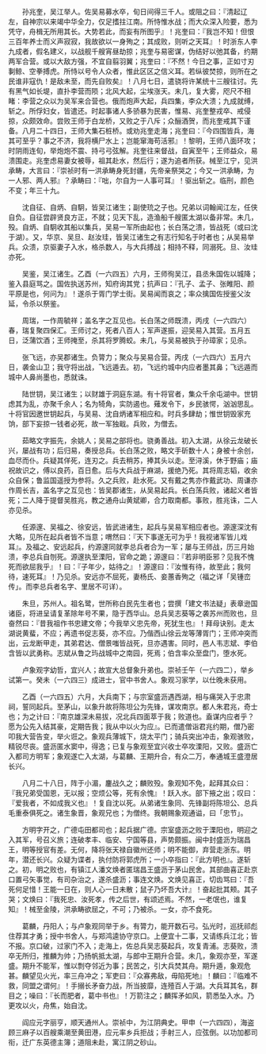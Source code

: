 <!-- { "loadSidebar": true } -->
　　孙兆奎，吴江举人。佐吴易募水卒，旬日间得三千人。或阻之曰：『清起辽左，自神宗以来竭中华全力，仅足搘拄江南。所恃惟水战；而大众深入险要，悉为凭守，舟楫无所用其长。大势若此，而妄有所图乎』！兆奎曰：『我岂不知！但恨三百年养士而义声寂寂，我故欲以一身殉之；其成败，则听之天耳』！时浙东人李九成者，假名建义，以战舰千艘宵昼劫掠；兆奎与易密谋，伪结好以弛其备，约期两军合营。或以大敌方强，不宜自翦羽翼；兆奎曰：『不然！今日之事，正如寸刃剚鲸、空拳搏虎。所恃以号令人众者，惟此区区之信义耳。若纵彼焚掠，则所在之民谁非寇仇！是敌未至，而先自败矣』！八月七日，遣骁将许某统十三艘往讨。先有黑气如长堤，直扑李营而陨；北风大起，尘埃涨天。未几，复大雾，咫尺不相睹：李营之众以为吴军来合营也。俄而炮声大起，兵四集，李众大溃；九成就缚，斩之。所俘妇女，皆遣还。时起事诸人多骄暴为民害，惟易、兆奎整戎卒、戒侵掠，众颇效命。尝败王师于白龙桥，又败之于八斥；众酾酒贺，而兆奎戒其下谨备。八月二十四日，王师大集石桩桥。或劝兆奎走海；兆奎曰：『今四围皆兵，海其可至乎？事之不济，我将横尸水上；岂能窜海苟活邪』！黎明，王师八面环攻；时阴雨连旬，举炮炮不震、持弓弓弦解。兆奎往来督战，自寅至午；王师益众，易溃围走。兆奎虑易妻女被辱，祖其赴水，然后行；遂为追者所获。械至江宁，见洪承畴，大言曰：『崇祯时有一洪承畴身死封疆，先帝亲祭哭之；今又一洪承畴，为一人邪、两人邪』？承畴曰：『咄，尔自为一人事可耳』！驱出斩之。临刑，颜色不变；年三十九。

　　沈自征、自炳、自駉，皆吴江诸生；副使珫之子也。兄弟以词翰闻江左，任侠自负。自征尝辟贤良方正，不就；见天下乱，造渔船千艘匿太湖以备非常。未几，殁。自炳、自駉收其船以集兵，吴易一军所由起也；长白荡之溃，皆战死（或曰沈于湖）。又，华京、吴旦、赵汝珪，皆吴江诸生之有志行知名于时者也；从吴易举兵。众溃，京驱妻子入水，格杀数人，与大兵搏战；相持不释，同溺死。旦、汝珪亦死。

　　吴鉴，吴江诸生。乙酉（一六四五）六月，王师徇吴江，县丞朱国佐以城降；鉴入县庭骂之。国佐执送苏州，知府询其党；抗声曰：『孔子、孟子、张睢阳、颜平原是也，何问为』！遂杀于胥门学士街。吴易闻而哀之；率众擒国佐授鉴父汝延，令杀以祭鉴。

　　周瑞，一作周毓祥；盖名字之互见也。长白荡之师既溃，丙戌（一六四六）春，瑞复聚四保汇。王师讨之，死者八百人；军声遂振，迎吴易入其营。五月五日，泛蒲饮酒；王师掩至，杀其将罗腾蛟。未几，与吴易被执于孙璋家；见杀。

　　张飞远，亦吴郡诸生。负膂力；聚众与吴易合营。丙戌（一六四六）五月六日，袭金山卫；我守将出战，飞远遁去。初，飞远约城中内应者墨其鼻；飞远遁而城中人鼻尚墨也，悉就诛。

　　陆世钥，吴江诸生；以财雄于洞庭东湖。有十将官者，集众千余屯湖中。世钥虑其为乱，亦聚千余人；名为犄角，实防遏也。薙发令下，乡民骇愕，汹汹思乱。十将官因邀世钥起兵，与吴易、沈自炳诸军相应和。时兵多肆劫；惟世钥毁家充饷，部下妄掠一钱者必死，故一军独戢。兵败，为僧去。

　　茹略文字振先，余姚人；吴易之部将也。骁勇善战。初入太湖，从徐云龙破长兴，屡战有功；后归易，奏授总兵。长白荡之败，略文手斫数十人；身被十余创，血尽而仆。兵疑其佯死，连刃之。兵去稍苏，捧其头以走。至浔溪，休于野庙；庙祝故识之，傅以良药，百日愈。后与大兵战于麻湖，援绝乃死。其将周志韬，收余众自保；鲁监国遥授为参将。久之兵败，赴水死。又有戴之隽亦作戴武功、周谦亦作周长吉，盖名字之互见也：皆吴郡诸生，从吴易起兵。长白荡兵败，诸起义者皆死；二人降于提督吴胜兆，教之通舟山黄斌卿，合力取南都。事败，胜兆诛，二人亦见杀。

　　任源邃、吴福之、徐安远，皆武进诸生，起兵与吴易军相应者也。源邃深沈有大略，见所在起兵者皆不当意；喟然曰：『天下事遂无可为乎！我视诸军皆儿戏耳』。及福之、安远起兵，约源邃同就李总兵者合为一军；屡与王师战，历三月始溃，李总兵自刎死。源邃执至溧阳，官命之跪；源邃曰：『若非明臣邪？见我不愧死而欲屈我乎』！曰：『子年少，姑待之』！源邃曰：『汝惟有待，故至此；我何待，速死耳』！乃见杀。安远亦不屈死，妻杨氏、妾蕙香殉之（福之详「吴锺峦传」。而李总兵者名字、里居不可详）。

　　朱旦，苏州人。祖名鹭，世所称白民先生者也；尝撰「建文书法疑」表章逊国诸臣，将进呈请复革除年号不果，隐于西华山。总兵吴志葵等之袭苏州而败也，旦奋然曰：『昔我祖作书忠建文帝；今我举义忠先帝，死犹生也』！拜母诀别。走太湖说黄蜚，不应；再遗书促志葵，亦不应。乃偕西山徐云龙等薄胥门；王师冲突而出，云龙断甲走，其弟君达、僧景嗤皆战死，旦亦遇害。同时，邑人韦志斌、李伯含皆以武勇称。志斌从鲁之玙战城中之南园，死焉；伯含率众至盘门，堕水死。

　　卢象观字幼哲，宜兴人；故宣大总督象升弟也。崇祯壬午（一六四二），举乡试第一。癸未（一六四三）成进士，官中书舍人。象观习家学，以仕晚未获用。

　　乙酉（一六四五）六月，大兵南下；与宗室盛沥遇西湖，相与痛哭入于忠肃祠，誓同起兵。至茅山，以象升故将陈坦公为先锋，谋攻南京。都人朱君兆，奇士也；为之计曰：『南京雄深未易拔，况北兵四面萃于我；败道也。盍谋内应者乎？愿为公先入结其豪，定期告我；我从中以火为应』。已而遣僧诣君兆约期，僧乃密叩我大营告变，举火诳之。象观兵薄城下，烧太平门；骑兵突出冲击，象观骇败，精锐尽丧。盛沥匿水窦中，得逸；已复与象观至宜兴收士卒攻溧阳，又败。盛沥亡入都司方明军；象观遂亡入太湖，与葛麟、王期升合，有众二万，奉通城王盛澄居长兴。

　　八月二十八日，阵于小湄，鏖战久之；麟败殁。象观知不免，起拜其众曰：『我兄弟受国恩，无以报；空烦公等，死有余愧』！跃入水。部下掖之出；叹曰：『爱我者，不如成我义也』！复自沈以死。从弟诸生象同、先锋副将陈坦公、总兵毛重泰俱死之。诸生象晋，象观兄也；为僧终。我朝赐象观通谥，曰「忠节」。

　　方明字开之，广德屯田都司也；起兵据广德。宗室盛沥之败于溧阳也，明迎之入其军，号召义旅；连破孝丰、临安、宁国等县，声势颇振。闽中封盛沥为瑞昌王，明等授官有差。无何，降将张天禄自徽州还师；明不能御，弃营走浙东。明年，潜还长兴。众疑为谍者，执付防将郭虎所；一小卒指曰：『此方明也』。遂斩之。初，明之败也，有镇江人潘文焕者匿瑞昌王盛沥于茅山民舍。其部曲喜正赴京口置弓矢事觉，有司杂治之，遂杀盛沥；事连文焕。文焕见喜正，切齿骂曰：『吾死何足惜！王能一日在，则人心一日未散；鼠子乃坏吾大计』！奋起批其颊。其子哭；文焕曰：『我死忠、汝死孝，传之后世，有颂述焉。不然，一老氓也，谁复知』！械至金陵，洪承畴欲屈之，不可；乃被杀。一女，亦不食死。

　　葛麟，丹阳人；与卢象观同举于乡。有膂力，能开数石弓。弘光时，巡抚祁彪住荐其才勇；授中书舍人，与郑鸿逵协守京口。上便宜十二事，又请练兵江北；皆不报。京口破，过家门不入；走海上，佐总兵吴志葵起兵，攻复青浦。志葵败，溃卒无所归，推麟为帅；乃扬帆抵太湖，与郎中王期升合营。未几，象观亦至，军遂盛。期升不能军，惟以剽夺邻近为事；民苦之，引大兵焚其舟。期升遁，象观危甚。麟望见火光，率三舟冲之；军吏曰：『众寡弗敌，毋陷死地』！麟曰：『临难不救，同盟之谓何』！手搦长矛奋力战，所当披靡，连殪百人于湖。大兵耳其名，群目之；噪曰：『长而肥者，葛中书也』！万箭注之；麟挥矛如风，箭悉坠入水。乃更攻以火，舟焦，始自沈。

　　阎应元字丽亨，顺天通州人。崇祯中，为江阴典史。甲申（一六四四），海盗顾三麻子以百艘乘潮至黄田港，应元率乡兵拒战；手射三人，应弦倒。以功加都司衔，迁广东英德主簿；道阻未赴，寓江阴之砂山。

